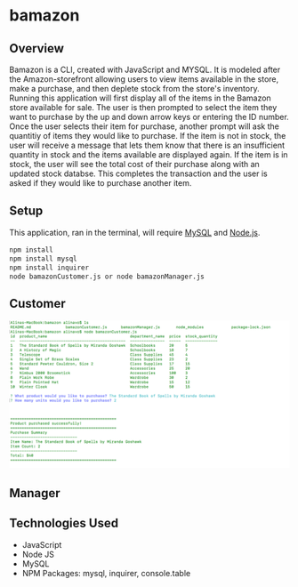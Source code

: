 # bamazon

## Overview
Bamazon is a CLI, created with JavaScript and MYSQL. It is modeled after the Amazon-storefront allowing users to view items available in the store, make a purchase, and then deplete stock from the store's inventory. Running this application will first display all of the items in the Bamazon store available for sale. The user is then prompted to select the item they want to purchase by the up and down arrow keys or entering the ID number. Once the user selects their item for purchase, another prompt will ask the quantitiy of items they would like to purchase. If the item is not in stock, the user will receive a message that lets them know that there is an insufficient quantity in stock and the items available are displayed again. If the item is in stock, the user will see the total cost of their purchase along with an updated stock databse. This completes the transaction and the user is asked if they would like to purchase another item. 

## Setup

This application, ran in the terminal, will require [MySQL](https://www.mysql.com/) and [Node.js](https://nodejs.org/en/).

```
npm install
npm install mysql
npm install inquirer
node bamazonCustomer.js or node bamazonManager.js

```


## Customer

![alt text](images/purchase.png "Description goes here")


## Manager


## Technologies Used
* JavaScript
* Node JS
* MySQL
* NPM Packages: mysql, inquirer, console.table

